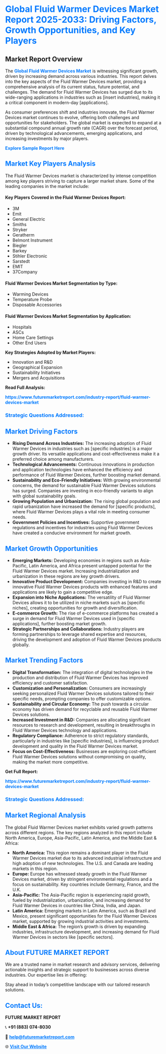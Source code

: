 <h1 style="color: #007BFF;">Global Fluid Warmer Devices Market Report 2025-2033: Driving Factors, Growth Opportunities, and Key Players</h1>

<section id="overview">
<h2>Market Report Overview</h2>
<p>The <a href="https://www.futuremarketreport.com/industry-report/fluid-warmer-devices-market" style="color: #007BFF; text-decoration: none;"><strong>Global Fluid Warmer Devices Market</strong></a> is witnessing significant growth, driven by increasing demand across various industries. This report delves into the key aspects of the Fluid Warmer Devices market, providing a comprehensive analysis of its current status, future potential, and challenges. The demand for Fluid Warmer Devices has surged due to its wide-ranging applications in industries such as [insert industries], making it a critical component in modern-day [applications].</p>
<p>As consumer preferences shift and industries innovate, the Fluid Warmer Devices market continues to evolve, offering both challenges and opportunities for stakeholders. The global market is expected to expand at a substantial compound annual growth rate (CAGR) over the forecast period, driven by technological advancements, emerging applications, and increasing investments by major players.</p>
</section>

<section id="overview">
<p><a href="https://www.futuremarketreport.com/request-sample/reportId=61659" style="color: #007BFF; text-decoration: none;"><strong>Explore Sample Report Here</strong></a></p>
</section>

<section id="key-players">
<h2 style="color: #007BFF;">Market Key Players Analysis</h2>
<p>The Fluid Warmer Devices market is characterized by intense competition among key players striving to capture a larger market share. Some of the leading companies in the market include:</p>
<h4>Key Players Covered in the Fluid Warmer Devices Report:</h4>
<ul><li>3M</li><li>Emit</li><li>General Electric</li><li>Smiths</li><li>Stryker</li><li>Geratherm</li><li>Belmont Instrument</li><li>Biegler</li><li>Barkey</li><li>Stihler Electronic</li><li>Sarstedt</li><li>EMIT</li><li>37Company</li></ul>
<h4>Fluid Warmer Devices Market Segmentation by Type:</h4>
<ul><li>Warming Devices</li><li>Temperature Probe</li><li>Disposable Accessories</li></ul>

<h4>Fluid Warmer Devices Market Segmentation by Application:</h4>
<ul><li>Hospitals</li><li>ASCs</li><li>Home Care Settings</li><li>Other End Users</li></ul>
<p><strong>Key Strategies Adopted by Market Players:</strong></p>
<ul>
<li>Innovation and R&D</li>
<li>Geographical Expansion</li>
<li>Sustainability Initiatives</li>
<li>Mergers and Acquisitions</li>
</ul>
</section>

<section>
<p><strong>Read Full Analysis: </strong></p><a href="https://www.futuremarketreport.com/industry-report/fluid-warmer-devices-market" style="color: #007BFF; text-decoration: none;"><strong>https://www.futuremarketreport.com/industry-report/fluid-warmer-devices-market</strong></a>
<h3 style="color: #007BFF;">Strategic Questions Addressed:</h3>
</section>

<section id="driving-factors">
<h2 style="color: #007BFF;">Market Driving Factors</h2>
<ul>
<li><strong>Rising Demand Across Industries:</strong> The increasing adoption of Fluid Warmer Devices in industries such as [specific industries] is a major growth driver. Its versatile applications and cost-effectiveness make it a preferred choice among manufacturers.</li>
<li><strong>Technological Advancements:</strong> Continuous innovations in production and application technologies have enhanced the efficiency and performance of Fluid Warmer Devices, further boosting market demand.</li>
<li><strong>Sustainability and Eco-Friendly Initiatives:</strong> With growing environmental concerns, the demand for sustainable Fluid Warmer Devices solutions has surged. Companies are investing in eco-friendly variants to align with global sustainability goals.</li>
<li><strong>Growing Population and Urbanization:</strong> The rising global population and rapid urbanization have increased the demand for [specific products], where Fluid Warmer Devices plays a vital role in meeting consumer needs.</li>
<li><strong>Government Policies and Incentives:</strong> Supportive government regulations and incentives for industries using Fluid Warmer Devices have created a conducive environment for market growth.</li>
</ul>
</section>

<section id="growth-opportunities">
<h2 style="color: #007BFF;">Market Growth Opportunities</h2>
<ul>
<li><strong>Emerging Markets:</strong> Developing economies in regions such as Asia-Pacific, Latin America, and Africa present untapped potential for the Fluid Warmer Devices market. Increasing industrialization and urbanization in these regions are key growth drivers.</li>
<li><strong>Innovative Product Development:</strong> Companies investing in R&D to create innovative Fluid Warmer Devices products with enhanced features and applications are likely to gain a competitive edge.</li>
<li><strong>Expansion into Niche Applications:</strong> The versatility of Fluid Warmer Devices allows it to be utilized in niche markets such as [specific niches], creating opportunities for growth and diversification.</li>
<li><strong>E-commerce Growth:</strong> The rise of e-commerce platforms has created a surge in demand for Fluid Warmer Devices used in [specific applications], further boosting market growth.</li>
<li><strong>Strategic Partnerships and Collaborations:</strong> Industry players are forming partnerships to leverage shared expertise and resources, driving the development and adoption of Fluid Warmer Devices products globally.</li>
</ul>
</section>

<section id="trending-factors">
<h2 style="color: #007BFF;">Market Trending Factors</h2>
<ul>
<li><strong>Digital Transformation:</strong> The integration of digital technologies in the production and distribution of Fluid Warmer Devices has improved efficiency and customer satisfaction.</li>
<li><strong>Customization and Personalization:</strong> Consumers are increasingly seeking personalized Fluid Warmer Devices solutions tailored to their specific needs, prompting companies to offer customizable options.</li>
<li><strong>Sustainability and Circular Economy:</strong> The push towards a circular economy has driven demand for recyclable and reusable Fluid Warmer Devices solutions.</li>
<li><strong>Increased Investment in R&D:</strong> Companies are allocating significant resources to research and development, resulting in breakthroughs in Fluid Warmer Devices technology and applications.</li>
<li><strong>Regulatory Compliance:</strong> Adherence to strict regulatory standards, particularly in industries like [specific industries], is influencing product development and quality in the Fluid Warmer Devices market.</li>
<li><strong>Focus on Cost-Effectiveness:</strong> Businesses are exploring cost-efficient Fluid Warmer Devices solutions without compromising on quality, making the market more competitive.</li>
</ul>
</section>

<section>
<p><strong>Get Full Report: </strong></p><a href="https://www.futuremarketreport.com/industry-report/fluid-warmer-devices-market" style="color: #007BFF; text-decoration: none;"><strong>https://www.futuremarketreport.com/industry-report/fluid-warmer-devices-market</strong></a>
<h3 style="color: #007BFF;">Strategic Questions Addressed:</h3>
</section>


<section id="regional-analysis">
<h2 style="color: #007BFF;">Market Regional Analysis</h2>
<p>The global Fluid Warmer Devices market exhibits varied growth patterns across different regions. The key regions analyzed in this report include North America, Europe, Asia-Pacific, Latin America, and the Middle East & Africa:</p>
<ul>
<li><strong>North America:</strong> This region remains a dominant player in the Fluid Warmer Devices market due to its advanced industrial infrastructure and high adoption of new technologies. The U.S. and Canada are leading markets in this region.</li>
<li><strong>Europe:</strong> Europe has witnessed steady growth in the Fluid Warmer Devices market, driven by stringent environmental regulations and a focus on sustainability. Key countries include Germany, France, and the U.K.</li>
<li><strong>Asia-Pacific:</strong> The Asia-Pacific region is experiencing rapid growth, fueled by industrialization, urbanization, and increasing demand for Fluid Warmer Devices in countries like China, India, and Japan.</li>
<li><strong>Latin America:</strong> Emerging markets in Latin America, such as Brazil and Mexico, present significant opportunities for the Fluid Warmer Devices market, supported by growing industrial activities and investments.</li>
<li><strong>Middle East & Africa:</strong> The region’s growth is driven by expanding industries, infrastructure development, and increasing demand for Fluid Warmer Devices in sectors like [specific sectors].</li>
</ul>
</section>

<footer>
<h2 style="color: #007BFF;">About FUTURE MARKET REPORT</h2>
<p>We are a trusted name in market research and advisory services, delivering actionable insights and strategic support to businesses across diverse industries. Our expertise lies in offering:</p>

<p>Stay ahead in today’s competitive landscape with our tailored research solutions.</p>

<h2 style="color: #007BFF;">Contact Us:</h2>
<p><strong>FUTURE MARKET REPORT</strong></p>
<p>📞 <strong>+91 (883) 074-8030</strong></p>
<p>📧 <strong><a href="mailto:help@futuremarketreport.com" style="color: #007BFF;">help@futuremarketreport.com</a></strong></p>
<p>🌐 <strong><a href="https://www.futuremarketreport.com/" style="color: #007BFF;">Visit Our Website</a></strong></p>
</footer>